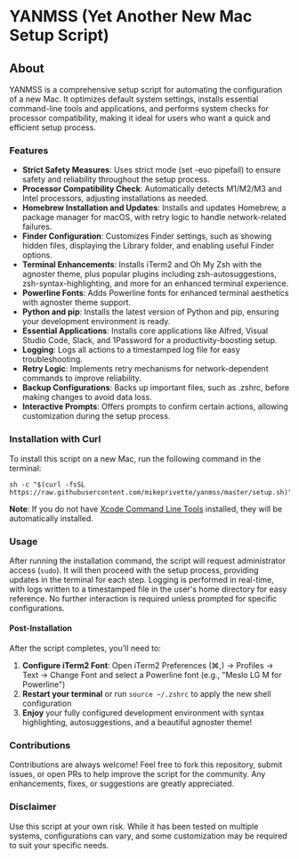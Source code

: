 # YANMSS (Yet Another New Mac Setup Script)

## About

YANMSS is a comprehensive setup script for automating the configuration of a new Mac. It optimizes default system settings, installs essential command-line tools and applications, and performs system checks for processor compatibility, making it ideal for users who want a quick and efficient setup process.

### Features

- **Strict Safety Measures**: Uses strict mode (set -euo pipefail) to ensure safety and reliability throughout the setup process.
- **Processor Compatibility Check**: Automatically detects M1/M2/M3 and Intel processors, adjusting installations as needed.
- **Homebrew Installation and Updates**: Installs and updates Homebrew, a package manager for macOS, with retry logic to handle network-related failures.
- **Finder Configuration**: Customizes Finder settings, such as showing hidden files, displaying the Library folder, and enabling useful Finder options.
- **Terminal Enhancements**: Installs iTerm2 and Oh My Zsh with the agnoster theme, plus popular plugins including zsh-autosuggestions, zsh-syntax-highlighting, and more for an enhanced terminal experience.
- **Powerline Fonts**: Adds Powerline fonts for enhanced terminal aesthetics with agnoster theme support.
- **Python and pip**: Installs the latest version of Python and pip, ensuring your development environment is ready.
- **Essential Applications**: Installs core applications like Alfred, Visual Studio Code, Slack, and 1Password for a productivity-boosting setup.
- **Logging**: Logs all actions to a timestamped log file for easy troubleshooting.
- **Retry Logic**: Implements retry mechanisms for network-dependent commands to improve reliability.
- **Backup Configurations**: Backs up important files, such as .zshrc, before making changes to avoid data loss.
- **Interactive Prompts**: Offers prompts to confirm certain actions, allowing customization during the setup process.

### Installation with Curl

To install this script on a new Mac, run the following command in the terminal:

```shell
sh -c "$(curl -fsSL https://raw.githubusercontent.com/mikeprivette/yanmss/master/setup.sh)"
```

**Note**: If you do not have [Xcode Command Line Tools](https://developer.apple.com/library/archive/technotes/tn2339/_index.html#//apple_ref/doc/uid/DTS40014588-CH1-WHAT_IS_THE_COMMAND_LINE_TOOLS_PACKAGE_) installed, they will be automatically installed.

### Usage

After running the installation command, the script will request administrator access (`sudo`). It will then proceed with the setup process, providing updates in the terminal for each step. Logging is performed in real-time, with logs written to a timestamped file in the user's home directory for easy reference. No further interaction is required unless prompted for specific configurations.

#### Post-Installation

After the script completes, you'll need to:

1. **Configure iTerm2 Font**: Open iTerm2 Preferences (⌘,) → Profiles → Text → Change Font and select a Powerline font (e.g., "Meslo LG M for Powerline")
2. **Restart your terminal** or run `source ~/.zshrc` to apply the new shell configuration
3. **Enjoy** your fully configured development environment with syntax highlighting, autosuggestions, and a beautiful agnoster theme!

### Contributions

Contributions are always welcome! Feel free to fork this repository, submit issues, or open PRs to help improve the script for the community. Any enhancements, fixes, or suggestions are greatly appreciated.

### Disclaimer

Use this script at your own risk. While it has been tested on multiple systems, configurations can vary, and some customization may be required to suit your specific needs.
